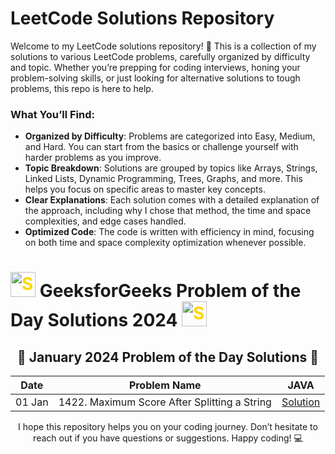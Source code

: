 # LeetCode Solutions Repository

Welcome to my LeetCode solutions repository! 🎉 This is a collection of my solutions to various LeetCode problems, carefully organized by difficulty and topic. Whether you’re prepping for coding interviews, honing your problem-solving skills, or just looking for alternative solutions to tough problems, this repo is here to help.

### What You’ll Find:
- **Organized by Difficulty**: Problems are categorized into Easy, Medium, and Hard. You can start from the basics or challenge yourself with harder problems as you improve.
- **Topic Breakdown**: Solutions are grouped by topics like Arrays, Strings, Linked Lists, Dynamic Programming, Trees, Graphs, and more. This helps you focus on specific areas to master key concepts.
- **Clear Explanations**: Each solution comes with a detailed explanation of the approach, including why I chose that method, the time and space complexities, and edge cases handled.
- **Optimized Code**: The code is written with efficiency in mind, focusing on both time and space complexity optimization whenever possible.

<h1>  <img src="https://github.com/user-attachments/assets/35f6838c-52f5-4e48-8a98-c5203f8c57e3" style="width:40px; color: #FFD700" alt="Star GIF"> GeeksforGeeks Problem of the Day Solutions 2024  <img src="https://github.com/user-attachments/assets/35f6838c-52f5-4e48-8a98-c5203f8c57e3" style="width:40px; color: #FFD700" alt="Star GIF"></h1>


<div align="center">

## 📅 **January 2024 Problem of the Day Solutions** 📅

| **Date**  | **Problem Name**                                |                                                                          **JAVA**                                                                          |
|:---------:|:-----------------------------------------------:|:----------------------------------------------------------------------------------------------------------------------------------------------------------:|
| 01 Jan    | 1422. Maximum Score After Splitting a String                        |    [Solution](https://github.com/THE-S0HAM/www-leetcode-solutions-com/blob/main/Jan%202025/1422.%20Maximum%20Score%20After%20Splitting%20a%20String.md)    | 
I hope this repository helps you on your coding journey. Don’t hesitate to reach out if you have questions or suggestions. Happy coding! 💻
